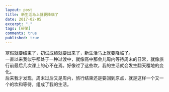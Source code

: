 ```yaml
---
layout: post
title: 新生活马上就要降临了
date: 2017-02-05
excerpt: "."
tags: [碎笔]
comments: true
published: true
---  
```

寒假就要结束了，初试成绩就要出来了，新生活马上就要降临了。  
一直以来我似乎都处于一种过渡中，就像高中那会儿周内等待周末的日常，就像旅行前最后几次课上的心不在焉。好像过了这些坎，我的生活就会发生翻天覆地的变化。  
后来我才发现，周末过后又是周内，旅行结束还是要回到原点，就是这样一个又一个的坎和等待，组成了我的生活。  
  
